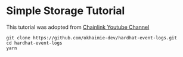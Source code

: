 # Simple Storage Tutorial

This tutorial was adopted from [Chainlink Youtube Channel](https://www.youtube.com/watch?v=KDYJC85eS5M)

```shell
git clone https://github.com/okhaimie-dev/hardhat-event-logs.git
cd hardhat-event-logs
yarn
```
